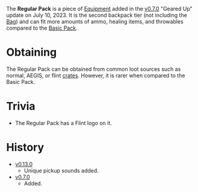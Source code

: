 The **Regular Pack** is a piece of [Equipment](/equipment) added in the [v0.7.0](https://github.com/HasangerGames/suroi/releases/tag/v0.7.0) "Geared Up" update on July 10, 2023. It is the second backpack tier (not including the [Bag](/equipment/backpacks/bag)) and can fit more amounts of ammo, healing items, and throwables compared to the [Basic Pack](/equipment/backpacks/basic_pack).

# Obtaining
 
The Regular Pack can be obtained from common loot sources such as normal, AEGIS, or flint [crates](/obstacles/crates). However, it is rarer when compared to the Basic Pack.

# Trivia

 - The Regular Pack has a Flint logo on it.

# History

 - [v0.13.0](https://github.com/HasangerGames/suroi/releases/tag/v0.13.0)
   - Unique pickup sounds added.
 - [v0.7.0](https://github.com/HasangerGames/suroi/releases/tag/v0.7.0)
   - Added.
